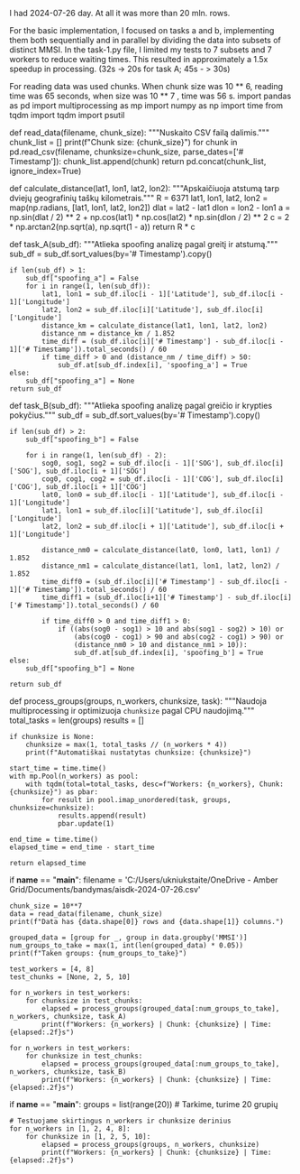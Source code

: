 I had 2024-07-26 day. At all it was more than 20 mln. rows. 

For the basic implementation, I focused on tasks a and b, implementing them both sequentially and in parallel by dividing the data into subsets of distinct MMSI. In the task-1.py file, I limited my tests to 7 subsets and 7 workers to reduce waiting times. This resulted in approximately a 1.5x speedup in processing. (32s -> 20s for task A; 45s - > 30s)

For reading data was used chunks. When chunk size was 10 ** 6, reading time was 65 seconds, when size was 10 ** 7 , time was 56 s.
import pandas as pd
import multiprocessing as mp
import numpy as np
import time
from tqdm import tqdm
import psutil

def read_data(filename, chunk_size):
    """Nuskaito CSV failą dalimis."""
    chunk_list = []
    print(f"Chunk size: {chunk_size}")
    for chunk in pd.read_csv(filename, chunksize=chunk_size, parse_dates=['# Timestamp']):
        chunk_list.append(chunk)
    return pd.concat(chunk_list, ignore_index=True)

def calculate_distance(lat1, lon1, lat2, lon2):
    """Apskaičiuoja atstumą tarp dviejų geografinių taškų kilometrais."""
    R = 6371
    lat1, lon1, lat2, lon2 = map(np.radians, [lat1, lon1, lat2, lon2])
    dlat = lat2 - lat1
    dlon = lon2 - lon1
    a = np.sin(dlat / 2) ** 2 + np.cos(lat1) * np.cos(lat2) * np.sin(dlon / 2) ** 2
    c = 2 * np.arctan2(np.sqrt(a), np.sqrt(1 - a))
    return R * c

def task_A(sub_df):
    """Atlieka spoofing analizę pagal greitį ir atstumą."""
    sub_df = sub_df.sort_values(by='# Timestamp').copy()
    
    if len(sub_df) > 1:
        sub_df["spoofing_a"] = False
        for i in range(1, len(sub_df)):
            lat1, lon1 = sub_df.iloc[i - 1]['Latitude'], sub_df.iloc[i - 1]['Longitude']
            lat2, lon2 = sub_df.iloc[i]['Latitude'], sub_df.iloc[i]['Longitude']
            distance_km = calculate_distance(lat1, lon1, lat2, lon2)
            distance_nm = distance_km / 1.852  
            time_diff = (sub_df.iloc[i]['# Timestamp'] - sub_df.iloc[i - 1]['# Timestamp']).total_seconds() / 60  
            if time_diff > 0 and (distance_nm / time_diff) > 50:  
                sub_df.at[sub_df.index[i], 'spoofing_a'] = True
    else:
        sub_df["spoofing_a"] = None
    return sub_df

def task_B(sub_df):
    """Atlieka spoofing analizę pagal greičio ir krypties pokyčius."""
    sub_df = sub_df.sort_values(by='# Timestamp').copy()

    if len(sub_df) > 2:
        sub_df["spoofing_b"] = False

        for i in range(1, len(sub_df) - 2):
            sog0, sog1, sog2 = sub_df.iloc[i - 1]['SOG'], sub_df.iloc[i]['SOG'], sub_df.iloc[i + 1]['SOG']
            cog0, cog1, cog2 = sub_df.iloc[i - 1]['COG'], sub_df.iloc[i]['COG'], sub_df.iloc[i + 1]['COG']
            lat0, lon0 = sub_df.iloc[i - 1]['Latitude'], sub_df.iloc[i - 1]['Longitude']
            lat1, lon1 = sub_df.iloc[i]['Latitude'], sub_df.iloc[i]['Longitude']
            lat2, lon2 = sub_df.iloc[i + 1]['Latitude'], sub_df.iloc[i + 1]['Longitude']

            distance_nm0 = calculate_distance(lat0, lon0, lat1, lon1) / 1.852
            distance_nm1 = calculate_distance(lat1, lon1, lat2, lon2) / 1.852
            time_diff0 = (sub_df.iloc[i]['# Timestamp'] - sub_df.iloc[i - 1]['# Timestamp']).total_seconds() / 60
            time_diff1 = (sub_df.iloc[i+1]['# Timestamp'] - sub_df.iloc[i]['# Timestamp']).total_seconds() / 60

            if time_diff0 > 0 and time_diff1 > 0:
                if ((abs(sog0 - sog1) > 10 and abs(sog1 - sog2) > 10) or
                    (abs(cog0 - cog1) > 90 and abs(cog2 - cog1) > 90) or
                    (distance_nm0 > 10 and distance_nm1 > 10)):
                    sub_df.at[sub_df.index[i], 'spoofing_b'] = True
    else:
        sub_df["spoofing_b"] = None

    return sub_df

def process_groups(groups, n_workers, chunksize, task):
    """Naudoja multiprocessing ir optimizuoja `chunksize` pagal CPU naudojimą."""
    total_tasks = len(groups)
    results = []

    if chunksize is None:
        chunksize = max(1, total_tasks // (n_workers * 4))  
        print(f"Automatiškai nustatytas chunksize: {chunksize}")

    start_time = time.time()
    with mp.Pool(n_workers) as pool:
        with tqdm(total=total_tasks, desc=f"Workers: {n_workers}, Chunk: {chunksize}") as pbar:
            for result in pool.imap_unordered(task, groups, chunksize=chunksize):
                results.append(result)
                pbar.update(1)

    end_time = time.time()
    elapsed_time = end_time - start_time

    return elapsed_time

if __name__ == "__main__":
    filename = 'C:/Users/ukniukstaite/OneDrive - Amber Grid/Documents/bandymas/aisdk-2024-07-26.csv'

    chunk_size = 10**7  
    data = read_data(filename, chunk_size)
    print(f"Data has {data.shape[0]} rows and {data.shape[1]} columns.")

    grouped_data = [group for _, group in data.groupby('MMSI')]
    num_groups_to_take = max(1, int(len(grouped_data) * 0.05))
    print(f"Taken groups: {num_groups_to_take}")

    test_workers = [4, 8]  
    test_chunks = [None, 2, 5, 10]  

    for n_workers in test_workers:
        for chunksize in test_chunks:
            elapsed = process_groups(grouped_data[:num_groups_to_take], n_workers, chunksize, task_A)
            print(f"Workers: {n_workers} | Chunk: {chunksize} | Time: {elapsed:.2f}s")

    for n_workers in test_workers:
        for chunksize in test_chunks:
            elapsed = process_groups(grouped_data[:num_groups_to_take], n_workers, chunksize, task_B)
            print(f"Workers: {n_workers} | Chunk: {chunksize} | Time: {elapsed:.2f}s")


if __name__ == "__main__":
    groups = list(range(20))  # Tarkime, turime 20 grupių

    # Testuojame skirtingus n_workers ir chunksize derinius
    for n_workers in [1, 2, 4, 8]:
        for chunksize in [1, 2, 5, 10]:
            elapsed = process_groups(groups, n_workers, chunksize)
            print(f"Workers: {n_workers} | Chunk: {chunksize} | Time: {elapsed:.2f}s")
